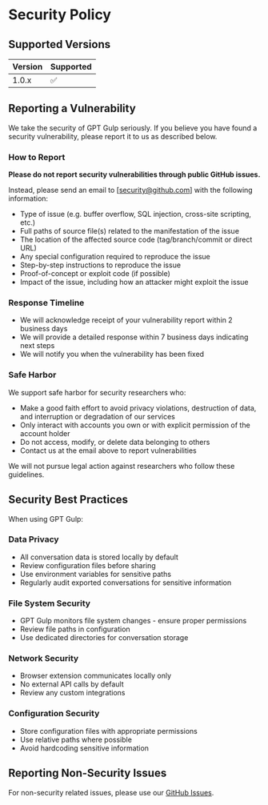 # Security Policy

## Supported Versions

| Version | Supported          |
| ------- | ------------------ |
| 1.0.x   | :white_check_mark: |

## Reporting a Vulnerability

We take the security of GPT Gulp seriously. If you believe you have found a security vulnerability, please report it to us as described below.

### How to Report

**Please do not report security vulnerabilities through public GitHub issues.**

Instead, please send an email to [security@github.com] with the following information:

- Type of issue (e.g. buffer overflow, SQL injection, cross-site scripting, etc.)
- Full paths of source file(s) related to the manifestation of the issue
- The location of the affected source code (tag/branch/commit or direct URL)
- Any special configuration required to reproduce the issue
- Step-by-step instructions to reproduce the issue
- Proof-of-concept or exploit code (if possible)
- Impact of the issue, including how an attacker might exploit the issue

### Response Timeline

- We will acknowledge receipt of your vulnerability report within 2 business days
- We will provide a detailed response within 7 business days indicating next steps
- We will notify you when the vulnerability has been fixed

### Safe Harbor

We support safe harbor for security researchers who:

- Make a good faith effort to avoid privacy violations, destruction of data, and interruption or degradation of our services
- Only interact with accounts you own or with explicit permission of the account holder
- Do not access, modify, or delete data belonging to others
- Contact us at the email above to report vulnerabilities

We will not pursue legal action against researchers who follow these guidelines.

## Security Best Practices

When using GPT Gulp:

### Data Privacy

- All conversation data is stored locally by default
- Review configuration files before sharing
- Use environment variables for sensitive paths
- Regularly audit exported conversations for sensitive information

### File System Security

- GPT Gulp monitors file system changes - ensure proper permissions
- Review file paths in configuration
- Use dedicated directories for conversation storage

### Network Security

- Browser extension communicates locally only
- No external API calls by default
- Review any custom integrations

### Configuration Security

- Store configuration files with appropriate permissions
- Use relative paths where possible
- Avoid hardcoding sensitive information

## Reporting Non-Security Issues

For non-security related issues, please use our [GitHub Issues](https://github.com/MarkOpalski/gpt-gulp/issues).
